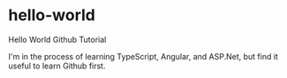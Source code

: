 # hello-world
Hello World Github Tutorial

I'm in the process of learning TypeScript, Angular, and ASP.Net, but find it useful to learn Github first.
